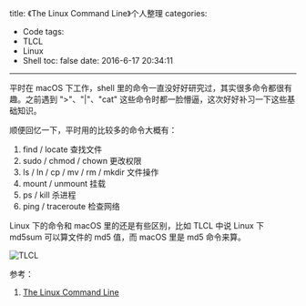 title: 《The Linux Command Line》个人整理
categories:
  - Code
tags:
  - TLCL
  - Linux
  - Shell
toc: false
date: 2016-6-17 20:34:11
---

平时在 macOS 下工作，shell 里的命令一直没好好研究过，其实很多命令都很有趣。之前遇到 ">"、"|"、"cat" 这些命令时都一脸懵逼，这次好好补习一下这些基础知识。

<!-- more -->

顺便回忆一下，平时用的比较多的命令大概有：

1. find / locate 查找文件
2. sudo / chmod / chown 更改权限
3. ls / ln / cp / mv / rm / mkdir 文件操作
4. mount / unmount 挂载
5. ps / kill 杀进程
6. ping / traceroute 检查网络

Linux 下的命令和 macOS 里的还是有些区别，比如 TLCL 中说 Linux 下 md5sum 可以算文件的 md5 值，而 macOS 里是 md5 命令来算。

![TLCL](/imgs/blog/TLCL.png)

参考：

1. [The Linux Command Line](https://billie66.github.io/TLCL/book/)
